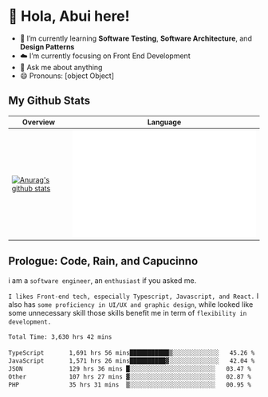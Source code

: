 # 👋 Hola, Abui here!

- 🌱 I’m currently learning **Software Testing**, **Software Architecture**, and **Design Patterns**
- ☁️ I’m currently focusing on Front End Development
- 💬 Ask me about anything
- 😄 Pronouns: [object Object]

## My Github Stats

| Overview | Language |
| --- | --- |
|[![Anurag's github stats](https://github-readme-stats.vercel.app/api?username=abui-am&count_private=true)](https://github.com/anuraghazra/github-readme-stats)|![Language](https://raw.githubusercontent.com/abui-am/stats/c6455f656dfce7acd3951e5ec5b25d72af0b2ee3/generated/languages.svg)|

## Prologue: Code, Rain, and Capucinno
i am a `software engineer`, an `enthusiast` if you asked me. 

`I likes Front-end tech, especially Typescript, Javascript, and React.` I also has `some proficiency in UI/UX and graphic design`, while looked like some unnecessary skill those skills benefit me in term of `flexibility in development.`


<!--START_SECTION:waka-->

```text
Total Time: 3,630 hrs 42 mins

TypeScript       1,691 hrs 56 mins███████████▒░░░░░░░░░░░░░   45.26 %
JavaScript       1,571 hrs 26 mins██████████▓░░░░░░░░░░░░░░   42.04 %
JSON             129 hrs 36 mins █░░░░░░░░░░░░░░░░░░░░░░░░   03.47 %
Other            107 hrs 27 mins ▓░░░░░░░░░░░░░░░░░░░░░░░░   02.87 %
PHP              35 hrs 31 mins  ▒░░░░░░░░░░░░░░░░░░░░░░░░   00.95 %
```

<!--END_SECTION:waka-->
